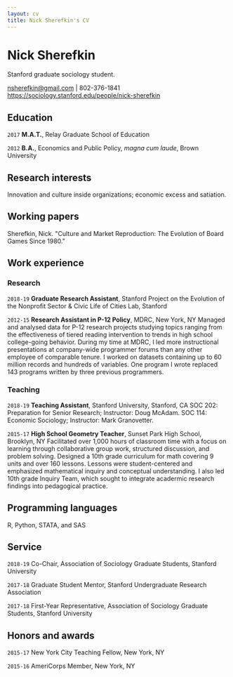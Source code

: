 ```yaml
---
layout: cv
title: Nick Sherefkin's CV
---
```

# Nick Sherefkin
Stanford graduate sociology student.

<div id="webaddress">
<a href="nsherefkin@gmail.com">nsherefkin@gmail.com</a> | 802-376-1841
</div>
<div id="webaddress">
<a href="https://sociology.stanford.edu/people/nick-sherefkin">https://sociology.stanford.edu/people/nick-sherefkin</a>
</div>

## Education

`2017`
__M.A.T.__, Relay Graduate School of Education

`2012`
__B.A.__, Economics and Public Policy, *magna cum laude*, Brown University 


## Research interests

Innovation and culture inside organizations; economic excess and satiation.


## Working papers <!--- Publications and working papers --->

Sherefkin, Nick. "Culture and Market Reproduction: The Evolution of Board Games Since 1980."


## Work experience

### Research
`2018-19`
__Graduate Research Assistant__, Stanford Project on the Evolution of the Nonprofit Sector & Civic Life of Cities Lab, Stanford 

`2012-15`
__Research Assistant in P-12 Policy__, MDRC, New York, NY
Managed and analysed data for P-12 research projects studying topics ranging from the effectiveness of tiered reading intervention to trends in high school college-going behavior. During my time at MDRC, I led more instructional presentations at company-wide programmer forums than any other employee of comparable tenure. I worked on datasets containing up to 60 million records and hundreds of variables. One program I wrote replaced 143 programs written by three previous programmers.


### Teaching
`2018-19`
__Teaching Assistant__, Stanford University, Stanford, CA
SOC 202: Preparation for Senior Research; Instructor: Doug McAdam.
SOC 114: Economic Sociology; Instructor: Mark Granovetter.

`2015-17`
__High School Geometry Teacher__, Sunset Park High School, Brooklyn, NY
Facilitated over 1,000 hours of classroom time with a focus on learning through collaborative group work, structured discussion, and problem solving. Designed a 10th grade curriculum for math covering 9 units and over 160 lessons. Lessons were student-centered and emphasized mathematical inquiry and conceptual understanding. I also led 10th grade Inquiry Team, which sought to integrate acadermic research findings into pedagogical practice.


## Programming languages

R, Python, STATA, and SAS


## Service

`2018-19`
Co-Chair, Association of Sociology Graduate Students, Stanford University

`2017-18` 
Graduate Student Mentor, Stanford Undergraduate Research Association

`2017-18` 
First-Year Representative, Association of Sociology Graduate Students, Stanford University


## Honors and awards

`2015-17`
New York City Teaching Fellow, New York, NY

`2015-16`
AmeriCorps Member, New York, NY

<!-- ### Footer Last updated: March 2019 -->



